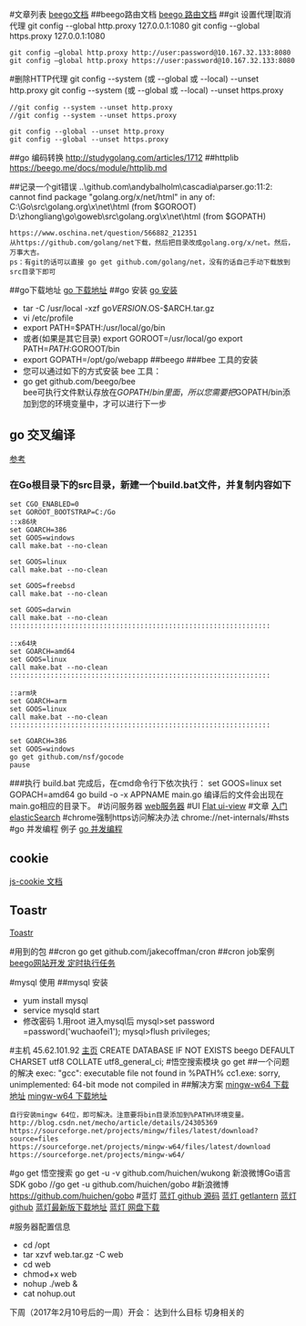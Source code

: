 #文章列表
[beego文档](https://beego.me/docs/mvc/controller/config.md)
##beego路由文档
[beego 路由文档](https://beego.me/docs/mvc/controller/router.md)
##git 设置代理|取消代理
    git config --global http.proxy 127.0.0.1:1080
    git config --global https.proxy 127.0.0.1:1080

    git config –global http.proxy http://user:password@10.167.32.133:8080
    git config –global http.proxy https://user:password@10.167.32.133:8080

#删除HTTP代理
    git config --system (或 --global 或 --local) --unset http.proxy
    git config --system (或 --global 或 --local) --unset https.proxy

    //git config --system --unset http.proxy
    //git config --system --unset https.proxy

    git config --global --unset http.proxy
    git config --global --unset https.proxy
##go 编码转换
    http://studygolang.com/articles/1712
##httplib
    https://beego.me/docs/module/httplib.md

##记录一个git错误
    ..\github.com\andybalholm\cascadia\parser.go:11:2: cannot find package "golang.org/x/net/html" in any of:
	C:\Go\src\golang.org\x\net\html (from $GOROOT)
	D:\zhongliang\go\goweb\src\golang.org\x\net\html (from $GOPATH)

    https://www.oschina.net/question/566882_212351
	从https://github.com/golang/net下载，然后把目录改成golang.org/x/net。然后，万事大吉。
    ps：有git的话可以直接 go get github.com/golang/net，没有的话自己手动下载放到src目录下即可
##go下载地址
    [go 下载地址](https://golang.org/dl/)
##go 安装
    [go 安装](https://golang.org/doc/install)
- tar -C /usr/local -xzf go$VERSION.$OS-$ARCH.tar.gz
- vi /etc/profile
- export PATH=$PATH:/usr/local/go/bin
- 或者(如果是其它目录)
    export GOROOT=/usr/local/go
    export PATH=$PATH:$GOROOT/bin
- export GOPATH=/opt/go/webapp
##beego
###bee 工具的安装
- 您可以通过如下的方式安装 bee 工具：
- go get github.com/beego/bee   
    bee可执行文件默认存放在$GOPATH/bin里面，所以您需要把$GOPATH/bin添加到您的环境变量中，才可以进行下一步
## go 交叉编译
[参考](http://www.tuicool.com/articles/fyumIzn)
### 在Go根目录下的src目录，新建一个build.bat文件，并复制内容如下
    set CGO_ENABLED=0
    set GOROOT_BOOTSTRAP=C:/Go
    ::x86块
    set GOARCH=386
    set GOOS=windows
    call make.bat --no-clean
      
    set GOOS=linux
    call make.bat --no-clean
      
    set GOOS=freebsd
    call make.bat --no-clean
      
    set GOOS=darwin
    call make.bat --no-clean
    ::::::::::::::::::::::::::::::::::::::::::::::::::::::::::::::::
      
    ::x64块
    set GOARCH=amd64
    set GOOS=linux
    call make.bat --no-clean
    ::::::::::::::::::::::::::::::::::::::::::::::::::::::::::::::::
      
    ::arm块
    set GOARCH=arm
    set GOOS=linux
    call make.bat --no-clean
    ::::::::::::::::::::::::::::::::::::::::::::::::::::::::::::::::
      
    set GOARCH=386
    set GOOS=windows
    go get github.com/nsf/gocode
    pause
###执行 build.bat
    完成后，在cmd命令行下依次执行：
    set GOOS=linux
    set GOPACH=amd64
    go build -o -x APPNAME main.go
    编译后的文件会出现在main.go相应的目录下。
#访问服务器
[web服务器](http://182.92.85.72:8888/link/edit)
#UI
[Flat ui-view](http://www.bootcss.com/p/flat-ui/)
#文章
[入门 elasticSearch](http://wiki.jikexueyuan.com/project/elasticsearch-definitive-guide-cn/)
#chrome强制https访问解决办法
    chrome://net-internals/#hsts
#go 并发编程 例子
[go 并发编程](http://studygolang.com/articles/2423)
## cookie
[js-cookie 文档](https://github.com/js-cookie/js-cookie)
##  Toastr
[Toastr](http://codeseven.github.io/toastr/)

#用到的包
##cron
    go get github.com/jakecoffman/cron
##cron job案例
[beego网站开发 定时执行任务](http://blog.csdn.net/u013401219/article/details/47278219)

#mysql 使用
##mysql 安装
- yum install mysql
- service mysqld start
- 修改密码
    1.用root 进入mysql后
    mysql>set password =password('wuchaofei1');
    mysql>flush privileges;
    
#主机 45.62.101.92
[主页](http://45.62.101.92)
    CREATE DATABASE IF NOT EXISTS beego DEFAULT CHARSET utf8 COLLATE utf8_general_ci;
#悟空搜索模块
    go get 
##一个问题的解决
    exec: "gcc": executable file not found in %PATH%
    cc1.exe: sorry, unimplemented: 64-bit mode not compiled in
##解决方案
[mingw-w64 下载地址](https://sourceforge.net/projects/mingw-w64/files/latest/download)
[mingw-w64 下载地址](http://www.mingw-w64.org/doku.php/download)

    自行安装mingw 64位，即可解决。注意要将bin目录添加到%PATH%环境变量。
    http://blog.csdn.net/mecho/article/details/24305369
    https://sourceforge.net/projects/mingw/files/latest/download?source=files
    https://sourceforge.net/projects/mingw-w64/files/latest/download
    https://sourceforge.net/projects/mingw-w64/
#go get
    悟空搜索
        go get -u -v github.com/huichen/wukong
    新浪微博Go语言SDK gobo
        //go get -u github.com/huichen/gobo
#新浪微博
    https://github.com/huichen/gobo
#蓝灯
[蓝灯 github 源码](https://github.com/getlantern/lantern)
[蓝灯 getlantern](https://www.getlantern.org/)
[蓝灯 github](https://github.com/getlantern/forum)
[蓝灯最新版下载地址](https://github.com/getlantern/forum/issues/833)
[蓝灯 网盘下载](https://ln.sync.com/dl/8d3e0f650#jm5ygm7p-qceg64ka-9pdwj8fh-vdzgsayz)


#服务器配置信息
- cd /opt
- tar xzvf web.tar.gz -C web
- cd web
- chmod+x web
- nohup ./web &
- cat nohup.out


下周（2017年2月10号后的一周）开会：
    达到什么目标
    切身相关的